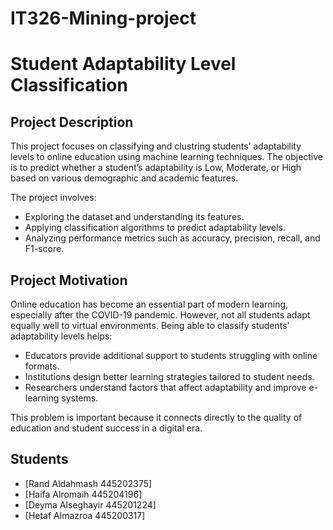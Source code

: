 # IT326-Mining-project
# Student Adaptability Level Classification

## Project Description
This project focuses on classifying and clustring students’ adaptability levels to online education using machine learning techniques. The objective is to predict whether a student’s adaptability is Low, Moderate, or High based on various demographic and academic features.  

The project involves:
- Exploring the dataset and understanding its features.  
- Applying classification algorithms to predict adaptability levels.  
- Analyzing performance metrics such as accuracy, precision, recall, and F1-score.  

## Project Motivation
Online education has become an essential part of modern learning, especially after the COVID-19 pandemic. However, not all students adapt equally well to virtual environments. Being able to classify students’ adaptability levels helps:  
- Educators provide additional support to students struggling with online formats.  
- Institutions design better learning strategies tailored to student needs.  
- Researchers understand factors that affect adaptability and improve e-learning systems.  

This problem is important because it connects directly to the quality of education and student success in a digital era.

## Students
- [Rand Aldahmash 445202375]  
- [Haifa Alromaih 445204196]  
- [Deyma Alseghayir 445201224]  
- [Hetaf Almazroa 445200317]
